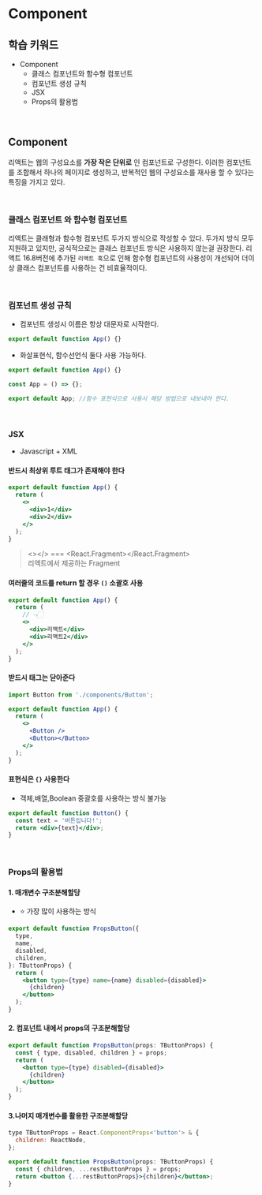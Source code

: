 # Component

## 학습 키워드

- Component
  - 클래스 컴포넌트와 함수형 컴포넌트
  - 컴포넌트 생성 규칙
  - JSX
  - Props의 활용법

<br/>

## Component

리액트는 웹의 구성요소를 **가장 작은 단위로** 인 컴포넌트로 구성한다. 이러한 컴포넌트를 조합해서 하나의 페이지로 생성하고, 반복적인 웹의 구성요소를 재사용 할 수 있다는 특징을 가지고 있다.

<br/>

### 클래스 컴포넌트 와 함수형 컴포넌트

리액트는 클래형과 함수형 컴포넌트 두가지 방식으로 작성할 수 있다. 두가지 방식 모두 지원하고 있지만, 공식적으로는 클래스 컴포넌트 방식은 사용하지 않는걸 권장한다. 리액트 16.8버전에 추가된 `리액트 훅`으로 인해 함수형 컴포넌트의 사용성이 개선되어 더이상 클래스 컴포넌트를 사용하는 건 비효율적이다.

<br/>

### 컴포넌트 생성 규칙

- 컴포넌트 생성시 이름은 항상 대문자로 시작한다.

```jsx
export default function App() {}
```

- 화살표현식, 함수선언식 둘다 사용 가능하다.

```jsx
export default function App() {}
```

```jsx
const App = () => {};

export default App; //함수 표현식으로 사용시 해당 방법으로 내보내야 한다.
```

<br/>

### JSX

- Javascript + XML

#### 반드시 최상위 루트 태그가 존재해야 한다

```jsx
export default function App() {
  return (
    <>
      <div>1</div>
      <div>2</div>
    </>
  );
}
```

> <></> === <React.Fragment></React.Fragment> <br/> 리액트에서 제공하는 Fragment

#### 여러줄의 코드를 return 할 경우 `()` 소괄호 사용

```jsx
export default function App() {
  return (
    // 👈🏻
    <>
      <div>리액트</div>
      <div>리액트2</div>
    </>
  );
}
```

#### 받드시 태그는 닫아준다

```jsx
import Button from './components/Button';

export default function App() {
  return (
    <>
      <Button />
      <Button></Button>
    </>
  );
}
```

#### 표현식은 `{}` 사용한다

- 객체,배열,Boolean 중괄호를 사용하는 방식 불가능

```jsx
export default function Button() {
  const text = '버튼입니다!';
  return <div>{text}</div>;
}
```

<br/>

### Props의 활용법

#### 1. 매개변수 구조분해할당

- ⭐️ 가장 많이 사용하는 방식

```jsx
export default function PropsButton({
  type,
  name,
  disabled,
  children,
}: TButtonProps) {
  return (
    <button type={type} name={name} disabled={disabled}>
      {children}
    </button>
  );
}
```

#### 2. 컴포넌트 내에서 props의 구조분해할당

```jsx
export default function PropsButton(props: TButtonProps) {
  const { type, disabled, children } = props;
  return (
    <button type={type} disabled={disabled}>
      {children}
    </button>
  );
}
```

#### 3.나머지 매개변수를 활용한 구조분해할당

```jsx
type TButtonProps = React.ComponentProps<'button'> & {
  children: ReactNode,
};

export default function PropsButton(props: TButtonProps) {
  const { children, ...restButtonProps } = props;
  return <button {...restButtonProps}>{children}</button>;
}
```
